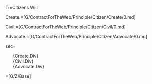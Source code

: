 Ti=Citizens Will

Create.=[G/ContractForTheWeb/Principle/Citizen/Create/0.md]

Civil.=[G/ContractForTheWeb/Principle/Citizen/Civil/0.md]

Advocate.=[G/ContractForTheWeb/Principle/Citizen/Advocate/0.md]
  
sec=<ul type="none"><li>{Create.Div}</li><li>{Civil.Div}</li><li>{Advocate.Div}</li></ul>


=[G/Z/Base]
